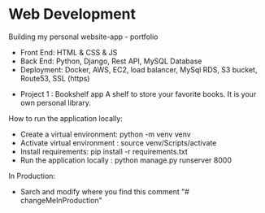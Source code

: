 # Web Development 
Building my personal website-app - portfolio
- Front End: HTML & CSS & JS
- Back End: Python, Django, Rest API, MySQL Database
- Deployment: Docker, AWS, EC2, load balancer, MySql RDS, S3 bucket, Route53, SSL (https)


* Project 1 : Bookshelf app
A shelf to store your favorite books. It is your own personal library.


How to run the application locally:
- Create a virtual environment: python -m venv venv
- Activate virtual environment : source venv/Scripts/activate
- Install requirements: pip install -r requirements.txt
- Run the application locally : python manage.py runserver 8000

In Production:
- Sarch and modify where you find this comment "# changeMeInProduction"